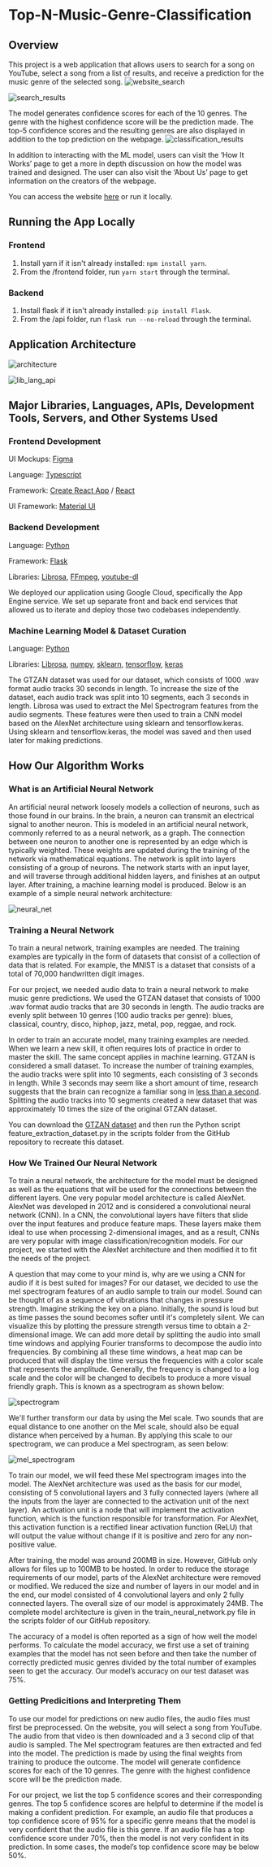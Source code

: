 # Top-N-Music-Genre-Classification
## Overview
This project is a web application that allows users to search for a song on YouTube, select a song from a list of results, and receive a prediction for the music genre of the selected song.
![website_search](https://raw.githubusercontent.com/smm3123/Top-N-Music-Genre-Classification/readme-update/img/website_1.jpg)

![search_results](https://raw.githubusercontent.com/smm3123/Top-N-Music-Genre-Classification/readme-update/img/website_2.jpg)

The model generates confidence scores for each of the 10 genres.  The genre with the highest confidence score will be the prediction made. The top-5 confidence scores and the resulting genres are also displayed in addition to the top prediction on the webpage.
![classification_results](https://raw.githubusercontent.com/smm3123/Top-N-Music-Genre-Classification/readme-update/img/website_3.jpg)

In addition to interacting with the ML model, users can visit the ‘How It Works’ page to get a more in depth discussion on how the model was trained and designed. The user can also visit the ‘About Us’ page to get information on the creators of the webpage.

You can access the website [here](https://osu-capstone-testing.uc.r.appspot.com/) or run it locally.

## Running the App Locally
### Frontend
1. Install yarn if it isn't already installed: `npm install yarn`.
2. From the /frontend folder, run `yarn start` through the terminal.

### Backend
1. Install flask if it isn't already installed: `pip install Flask`.
2. From the /api folder, run `flask run --no-reload` through the terminal.

## Application Architecture
![architecture](https://github.com/smm3123/Top-N-Music-Genre-Classification/blob/readme-update/img/libraries_languages_apis.jpg?raw=true)

![lib_lang_api](https://raw.githubusercontent.com/smm3123/Top-N-Music-Genre-Classification/readme-update/img/high_level_architecture.jpg)

## Major Libraries, Languages, APIs, Development Tools, Servers, and Other Systems Used
### Frontend Development
UI Mockups: [Figma](https://www.figma.com/)

Language: [Typescript](https://www.typescriptlang.org/)

Framework: [Create React App](https://create-react-app.dev/) / [React](https://reactjs.org/)

UI Framework: [Material UI](https://material-ui.com/)

### Backend Development
Language: [Python](https://www.python.org/)

Framework: [Flask](https://flask.palletsprojects.com/)

Libraries: [Librosa](https://librosa.org/), [FFmpeg](https://www.ffmpeg.org/), [youtube-dl](https://github.com/ytdl-org/youtube-dl)

We deployed our application using Google Cloud, specifically the App Engine service. We set up separate front and back end services that allowed us to iterate and deploy those two codebases independently.

### Machine Learning Model & Dataset Curation
Language: [Python](https://www.python.org/)

Libraries: [Librosa](https://librosa.org/), [numpy](https://numpy.org/), [sklearn](https://scikit-learn.org/stable/), [tensorflow](https://www.tensorflow.org/), [keras](https://keras.io/)

The GTZAN dataset was used for our dataset, which consists of 1000 .wav format audio tracks 30 seconds in length. To increase the size of the dataset, each audio track was split into 10 segments, each 3 seconds in length. Librosa was used to extract the Mel Spectrogram features from the audio segments. These features were then used to train a CNN model based on the AlexNet architecture using sklearn and tensorflow.keras. Using sklearn and tensorflow.keras, the model was saved and then used later for making predictions.

## How Our Algorithm Works
### What is an Artificial Neural Network
An artificial neural network loosely models a collection of neurons, such as those found in our brains. In the brain, a neuron can transmit an electrical signal to another neuron. This is modeled in an artificial neural network, commonly referred to as a neural network, as a graph. The connection between one neuron to another one is represented by an edge which is typically weighted. These weights are updated during the training of the network via mathematical equations. The network is split into layers consisting of a group of neurons. The network starts with an input layer, and will traverse through additional hidden layers, and finishes at an output layer. After training, a machine learning model is produced. Below is an example of a simple neural network architecture:

![neural_net](https://raw.githubusercontent.com/smm3123/Top-N-Music-Genre-Classification/readme-update/img/neural_net_architecture.png)

### Training a Neural Network
To train a neural network, training examples are needed. The training examples are typically in the form of datasets that consist of a collection of data that is related. For example, the MNIST is a dataset that consists of a total of 70,000 handwritten digit images.

For our project, we needed audio data to train a neural network to make music genre predictions. We used the GTZAN dataset that consists of 1000 .wav format audio tracks that are 30 seconds in length. The audio tracks are evenly split between 10 genres (100 audio tracks per genre): blues, classical, country, disco, hiphop, jazz, metal, pop, reggae, and rock.

In order to train an accurate model, many training examples are needed. When we learn a new skill, it often requires lots of practice in order to master the skill. The same concept applies in machine learning. GTZAN is considered a small dataset. To increase the number of training examples, the audio tracks were split into 10 segments, each consisting of 3 seconds in length. While 3 seconds may seem like a short amount of time, research suggests that the brain can recognize a familiar song in [less than a second](https://www.sciencedaily.com/releases/2019/10/191030073312.htm). Splitting the audio tracks into 10 segments created a new dataset that was approximately 10 times the size of the original GTZAN dataset.

You can download the [GTZAN dataset](http://marsyas.info/downloads/datasets.html) and then run the Python script feature_extraction_dataset.py in the scripts folder from the GitHub repository to recreate this dataset.

### How We Trained Our Neural Network
To train a neural network, the architecture for the model must be designed as well as the equations that will be used for the connections between the different layers. One very popular model architecture is called AlexNet. AlexNet was developed in 2012 and is considered a convolutional neural network (CNN). In a CNN, the convolutional layers have filters that slide over the input features and produce feature maps. These layers make them ideal to use when processing 2-dimensional images, and as a result, CNNs are very popular with image classification/recognition models. For our project, we started with the AlexNet architecture and then modified it to fit the needs of the project.

A question that may come to your mind is, why are we using a CNN for audio if it is best suited for images? For our dataset, we decided to use the mel spectrogram features of an audio sample to train our model. Sound can be thought of as a sequence of vibrations that changes in pressure strength. Imagine striking the key on a piano. Initially, the sound is loud but as time passes the sound becomes softer until it's completely silent. We can visualize this by plotting the pressure strength versus time to obtain a 2-dimensional image. We can add more detail by splitting the audio into small time windows and applying Fourier transforms to decompose the audio into frequencies. By combining all these time windows, a heat map can be produced that will display the time versus the frequencies with a color scale that represents the amplitude. Generally, the frequency is changed to a log scale and the color will be changed to decibels to produce a more visual friendly graph. This is known as a spectrogram as shown below:

![spectrogram](https://raw.githubusercontent.com/smm3123/Top-N-Music-Genre-Classification/readme-update/img/spectrogram_visualization.png)

We'll further transform our data by using the Mel scale. Two sounds that are equal distance to one another on the Mel scale, should also be equal distance when perceived by a human. By applying this scale to our spectrogram, we can produce a Mel spectrogram, as seen below:

![mel_spectrogram](https://raw.githubusercontent.com/smm3123/Top-N-Music-Genre-Classification/readme-update/img/mel_spectrogram_visualization.png)

To train our model, we will feed these Mel spectrogram images into the model. The AlexNet architecture was used as the basis for our model, consisting of 5 convolutional layers and 3 fully connected layers (where all the inputs from the layer are connected to the activation unit of the next layer). An activation unit is a node that will implement the activation function, which is the function responsible for transformation. For AlexNet, this activation function is a rectified linear activation function (ReLU) that will output the value without change if it is positive and zero for any non-positive value.

After training, the model was around 200MB in size. However, GitHub only allows for files up to 100MB to be hosted. In order to reduce the storage requirements of our model, parts of the AlexNet architecture were removed or modified. We reduced the size and number of layers in our model and in the end, our model consisted of 4 convolutional layers and only 2 fully connected layers. The overall size of our model is approximately 24MB. The complete model architecture is given in the train_neural_network.py file in the scripts folder of our GitHub repository.

The accuracy of a model is often reported as a sign of how well the model performs. To calculate the model accuracy, we first use a set of training examples that the model has not seen before and then take the number of correctly predicted music genres divided by the total number of examples seen to get the accuracy. Our model’s accuracy on our test dataset was 75%.

### Getting Predicitions and Interpreting Them
To use our model for predictions on new audio files, the audio files must first be preprocessed. On the website, you will select a song from YouTube. The audio from that video is then downloaded and a 3 second clip of that audio is sampled. The Mel spectrogram features are then extracted and fed into the model. The prediction is made by using the final weights from training to produce the outcome. The model will generate confidence scores for each of the 10 genres. The genre with the highest confidence score will be the prediction made.

For our project, we list the top 5 confidence scores and their corresponding genres. The top 5 confidence scores are helpful to determine if the model is making a confident prediction. For example, an audio file that produces a top confidence score of 95% for a specific genre means that the model is very confident that the audio file is this genre. If an audio file has a top confidence score under 70%, then the model is not very confident in its prediction. In some cases, the model’s top confidence score may be below 50%.
